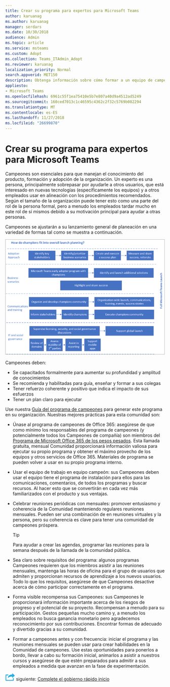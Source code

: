```yaml
---
title: Crear su programa para expertos para Microsoft Teams
author: karuanag
ms.author: karuanag
manager: serdars
ms.date: 10/30/2018
audience: Admin
ms.topic: article
ms.service: msteams
ms.custom: Adopt
ms.collection: Teams_ITAdmin_Adopt
ms.reviewer: karuanag
localization_priority: Normal
search.appverid: MET150
description: Obtenga información sobre cómo formar a un equipo de campeones para promover la adopción de los equipos.
appliesto:
- Microsoft Teams
ms.openlocfilehash: 6961c55f1ea75410e5b7e807a40d9a4512ad5249
ms.sourcegitcommit: 160ced7013c1c46595c4362c2f32c5769b082294
ms.translationtype: MT
ms.contentlocale: es-ES
ms.lasthandoff: 11/27/2018
ms.locfileid: "26699870"
---
```

# <a name="create-your-champions-program-for-microsoft-teams"></a>Crear su programa para expertos para Microsoft Teams

Campeones son esenciales para que manejan el conocimiento del producto, formación y adopción de la organización. Un experto es una persona, principalmente sobrepasar por ayudarle a otros usuarios, que está interesado en nuevas tecnologías (específicamente los equipos) y a otros empleados usar en alineación con los procedimientos recomendados. Según el tamaño de la organización puede tener esto como una parte del rol de la persona formal, pero a menudo los empleados tardar mucho en este rol de sí mismos debido a su motivación principal para ayudar a otras personas.

Campeones se ajustarán a su lanzamiento general de planeación en una variedad de formas tal como se muestra a continuación.

![Campeones y planificación del lanzamiento](media/teams-adoption-champions.png)

Campeones deben:

- Se capacitados formalmente para aumentar su profundidad y amplitud de conocimientos
- Se recomienda y habilitadas para guía, enseñar y formar a sus colegas
- Tener refuerzo coherente y positivo que indica el impacto de sus esfuerzos
- Tener un plan claro para ejecutar

Use nuestra [Guía del programa de campeones](https://go.microsoft.com/fwlink/?linkid=854665) para generar este programa en su organización. Nuestras mejores prácticas para esta comunidad son:

- Únase al programa de campeones de Office 365: asegúrese de que como mínimo los responsables del programa de campeones (y potencialmente todos los Campeones de compañía) son miembros del [Programa de Microsoft Office 365 de los pesos pesados](https://aka.ms/O365Champions). Esta llamada gratuita, mensual Comunidad proporcionará información valiosa para ejecutar su propio programa y obtener el máximo provecho de los equipos y otros servicios de Office 365. Materiales de programa se pueden volver a usar en su propio programa interno.

- Usar el equipo de trabajo en equipo campeón: sus Campeones deben usar el equipo tiene el programa de instalación para ellos para las comunicaciones, comentarios, de todos los programas y buscar recursos.  Al hacer esto que se convertirán en cada vez más familiarizados con el producto y sus ventajas.

- Celebrar reuniones periódicas con mensuales: promover entusiasmo y coherencia de la Comunidad manteniendo regulares reuniones mensuales. Pueden ser una combinación de en reuniones virtuales y la persona, pero su coherencia es clave para tener una comunidad de campeones próspera.

    > [!TIP]
    > Para ayudar a crear las agendas, programar las reuniones para la semana después de la llamada de la comunidad pública. 

- Sea claro sobre requisitos del programa: algunos programas Campeones requieren que los miembros asistir a las reuniones mensuales, mantenga las horas de oficina para el grupo de usuarios que admiten y proporcionan recursos de aprendizaje a los nuevos usuarios. Todo lo que los requisitos, asegúrese de que Campeones desactive acerca de cómo participar correctamente en el programa.

- Forma visible recompensa sus Campeones: sus Campeones le proporcionará información importante acerca de los riesgos de progreso y el potencial de su proyecto. Recompensan a menudo para su participación. Gestos pequeñas mucho camino y, a menudo los empleados no busca ganancia monetario pero agradecemos reconocimiento por sus contribuciones. Encontrar formas de adecuado y divertido gracias a su comunidad. 

- Formar a campeones antes y con frecuencia: iniciar el programa y las reuniones mensuales se pueden usar para crear habilidades en la Comunidad de campeones. Use estas oportunidades para ponerlos a bordo, llevar a cabo su formación inicial, animarlos a asistir a nuestros cursos y asegúrese de que estén preparados para admitir a sus empleados a medida que avanzan en la fase de experimentación.  

![Icono de pasos siguiente](media/teams-adoption-next-icon.png) siguiente: [Complete el gobierno rápido inicio](teams-adoption-governance-quick-start.md)

